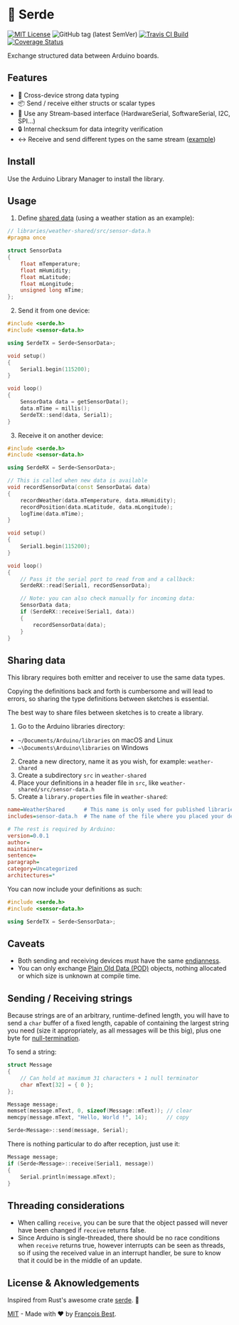 # 📡 Serde

[![MIT License](https://img.shields.io/github/license/FortySevenEffects/serde.svg?color=blue)](https://github.com/FortySevenEffects/serde/blob/master/LICENSE)
![GitHub tag (latest SemVer)](https://img.shields.io/github/tag/FortySevenEffects/serde.svg?color=blue&label=release)
[![Travis CI Build](https://img.shields.io/travis/com/FortySevenEffects/serde.svg)](https://travis-ci.com/FortySevenEffects/serde)
[![Coverage Status](https://coveralls.io/repos/github/FortySevenEffects/serde/badge.svg?branch=master)](https://coveralls.io/github/FortySevenEffects/serde?branch=master)

Exchange structured data between Arduino boards.

## Features

- 💪 Cross-device strong data typing
- 📦 Send / receive either structs or scalar types
- 🔌 Use any Stream-based interface (HardwareSerial, SoftwareSerial, I2C, SPI...)
- 🔒 Internal checksum for data integrity verification
- ↔️ Receive and send different types on the same stream
  ([example](./examples/DifferentTypesForTXandRX/DifferentTypesForTXandRX.ino))

## Install

Use the Arduino Library Manager to install the library.

## Usage

1. Define [shared data](#sharing-data) (using a weather station as an example):

```cpp
// libraries/weather-shared/src/sensor-data.h
#pragma once

struct SensorData
{
    float mTemperature;
    float mHumidity;
    float mLatitude;
    float mLongitude;
    unsigned long mTime;
};
```

2. Send it from one device:

```cpp
#include <serde.h>
#include <sensor-data.h>

using SerdeTX = Serde<SensorData>;

void setup()
{
    Serial1.begin(115200);
}

void loop()
{
    SensorData data = getSensorData();
    data.mTime = millis();
    SerdeTX::send(data, Serial1);
}
```

3. Receive it on another device:

```cpp
#include <serde.h>
#include <sensor-data.h>

using SerdeRX = Serde<SensorData>;

// This is called when new data is available
void recordSensorData(const SensorData& data)
{
    recordWeather(data.mTemperature, data.mHumidity);
    recordPosition(data.mLatitude, data.mLongitude);
    logTime(data.mTime);
}

void setup()
{
    Serial1.begin(115200);
}

void loop()
{
    // Pass it the serial port to read from and a callback:
    SerdeRX::read(Serial1, recordSensorData);

    // Note: you can also check manually for incoming data:
    SensorData data;
    if (SerdeRX::receive(Serial1, data))
    {
        recordSensorData(data);
    }
}
```

## Sharing data

This library requires both emitter and receiver to use the same data types.

Copying the definitions back and forth is cumbersome and will lead to errors,
so sharing the type definitions between sketches is essential.

The best way to share files between sketches is to create a library.

1. Go to the Arduino libraries directory:

- `~/Documents/Arduino/libraries` on macOS and Linux
- `~\Documents\Arduino\libraries` on Windows

2. Create a new directory, name it as you wish, for example: `weather-shared`
3. Create a subdirectory `src` in `weather-shared`
4. Place your definitions in a header file in `src`, like `weather-shared/src/sensor-data.h`
5. Create a `library.properties` file in `weather-shared`:

```ini
name=WeatherShared      # This name is only used for published libraries
includes=sensor-data.h  # The name of the file where you placed your definitions

# The rest is required by Arduino:
version=0.0.1
author=
maintainer=
sentence=
paragraph=
category=Uncategorized
architectures=*
```

You can now include your definitions as such:

```cpp
#include <serde.h>
#include <sensor-data.h>

using SerdeTX = Serde<SensorData>;
```

## Caveats

- Both sending and receiving devices must have the same
  [endianness](https://en.wikipedia.org/wiki/Endianness).
- You can only exchange [Plain Old Data (POD)](https://stackoverflow.com/questions/146452/what-are-pod-types-in-c)
  objects, nothing allocated or which size is unknown at compile time.

## Sending / Receiving strings

Because strings are of an arbitrary, runtime-defined length, you will have
to send a `char` buffer of a fixed length, capable of containing the
largest string you need (size it appropriately, as all messages will be
this big), plus one byte for
[null-termination](https://en.wikipedia.org/wiki/Null-terminated_string).

To send a string:

```cpp
struct Message
{
    // Can hold at maximum 31 characters + 1 null terminator
    char mText[32] = { 0 };
};

Message message;
memset(message.mText, 0, sizeof(Message::mText)); // clear
memcpy(message.mText, "Hello, World !", 14);      // copy

Serde<Message>::send(message, Serial);
```

There is nothing particular to do after reception, just use it:

```cpp
Message message;
if (Serde<Message>::receive(Serial1, message))
{
    Serial.println(message.mText);
}
```

## Threading considerations

- When calling `receive`, you can be sure that the object passed will
  never have been changed if `receive` returns false.
- Since Arduino is single-threaded, there should be no race conditions
  when `receive` returns true, however interrupts can be seen as threads,
  so if using the received value in an interrupt handler, be sure to know
  that it could be in the middle of an update.

## License & Aknowledgements

Inspired from Rust's awesome crate [serde](https://crates.io/crates/serde). 🦀

[MIT](https://github.com/47ng/typescript-library-starter/blob/master/LICENSE) - Made with ❤️ by [François Best](https://francoisbest.com).
